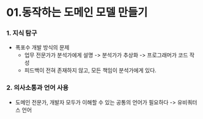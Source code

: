 # 01.동작하는 도메인 모델 만들기

### 1. 지식 탐구
- 폭포수 개발 방식의 문제
  - 업무 전문가가 분석가에게 설명 -> 분석가가 추상화 -> 프로그래머가 코드 작성
  - 피드백이 전혀 존재하지 않고, 모든 책임이 분석가에게 있다.

### 2. 의사소통과 언어 사용
- 도메인 전문가, 개발자 모두가 이해할 수 있는 공통의 언어가 필요하다 -> 유비쿼터스 언어